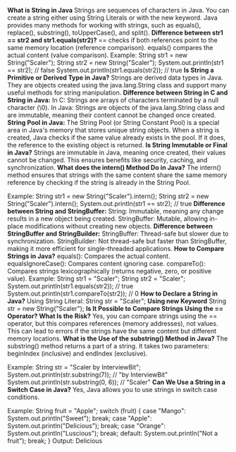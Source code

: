**What is String in Java**
Strings are sequences of characters in Java. You can create a string either using String Literals or with the new keyword. Java provides many methods for working with strings, such as equals(), replace(), substring(), toUpperCase(), and split().
 **Difference between str1 == str2 and str1.equals(str2)?**
== checks if both references point to the same memory location (reference comparison).
equals() compares the actual content (value comparison).
Example:
String str1 = new String("Scaler");
String str2 = new String("Scaler");
System.out.println(str1 == str2);  // false
System.out.println(str1.equals(str2));  // true
**Is String a Primitive or Derived Type in Java?**
Strings are derived data types in Java. They are objects created using the java.lang.String class and support many useful methods for string manipulation.
**Difference between String in C and String in Java:**
In C: Strings are arrays of characters terminated by a null character (\0).
In Java: Strings are objects of the java.lang.String class and are immutable, meaning their content cannot be changed once created.
**String Pool in Java:**
The String Pool (or String Constant Pool) is a special area in Java's memory that stores unique string objects. When a string is created, Java checks if the same value already exists in the pool. If it does, the reference to the existing object is returned.
**Is String Immutable or Final in Java?**
Strings are immutable in Java, meaning once created, their values cannot be changed. This ensures benefits like security, caching, and synchronization.
**What does the intern() Method Do in Java?**
The intern() method ensures that strings with the same content share the same memory reference by checking if the string is already in the String Pool.

Example:
String str1 = new String("Scaler").intern();
String str2 = new String("Scaler").intern();
System.out.println(str1 == str2);  // true
**Difference between String and StringBuffer:**
String: Immutable, meaning any change results in a new object being created.
StringBuffer: Mutable, allowing in-place modifications without creating new objects.
**Difference between StringBuffer and StringBuilder:**
StringBuffer: Thread-safe but slower due to synchronization.
StringBuilder: Not thread-safe but faster than StringBuffer, making it more efficient for single-threaded applications.
**How to Compare Strings in Java?**
equals(): Compares the actual content.
equalsIgnoreCase(): Compares content ignoring case.
compareTo(): Compares strings lexicographically (returns negative, zero, or positive value).
Example:
String str1 = "Scaler";
String str2 = "Scaler";
System.out.println(str1.equals(str2));  // true
System.out.println(str1.compareTo(str2));  // 0
**How to Declare a String in Java?**
Using String Literal:
String str = "Scaler";
**Using new Keyword**
String str = new String("Scaler");
**Is It Possible to Compare Strings Using the == Operator? What Is the Risk?**
Yes, you can compare strings using the == operator, but this compares references (memory addresses), not values. This can lead to errors if the strings have the same content but different memory locations.
**What is the Use of the substring() Method in Java?**
The substring() method returns a part of a string. It takes two parameters: beginIndex (inclusive) and endIndex (exclusive).

Example:
String str = "Scaler by InterviewBit";
System.out.println(str.substring(7));  // "by InterviewBit"
System.out.println(str.substring(0, 6));  // "Scaler"
**Can We Use a String in a Switch Case in Java?**
Yes, Java allows you to use strings in switch case conditions.

Example:
String fruit = "Apple";
switch (fruit) {
    case "Mango": System.out.println("Sweet"); break;
    case "Apple": System.out.println("Delicious"); break;
    case "Orange": System.out.println("Luscious"); break;
    default: System.out.println("Not a fruit"); break;
}
Output: Delicious
